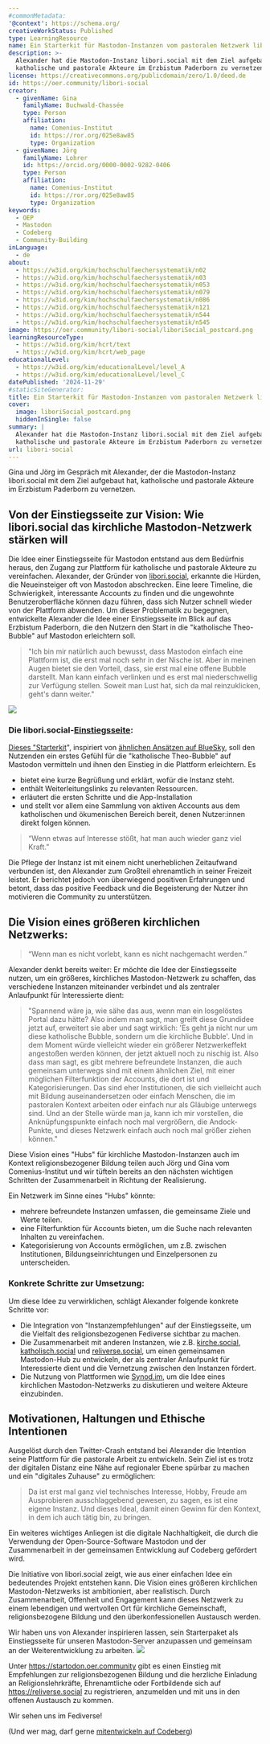 ```yaml
---
#commonMetadata:
'@context': https://schema.org/
creativeWorkStatus: Published
type: LearningResource
name: Ein Starterkit für Mastodon-Instanzen vom pastoralen Netzwerk libori.social
description: >-
  Alexander hat die Mastodon-Instanz libori.social mit dem Ziel aufgebaut hat,
  katholische und pastorale Akteure im Erzbistum Paderborn zu vernetzen.
license: https://creativecommons.org/publicdomain/zero/1.0/deed.de
id: https://oer.community/libori-social
creator:
  - givenName: Gina
    familyName: Buchwald-Chassée
    type: Person
    affiliation:
      name: Comenius-Institut
      id: https://ror.org/025e8aw85
      type: Organization
  - givenName: Jörg
    familyName: Lohrer
    id: https://orcid.org/0000-0002-9282-0406
    type: Person
    affiliation:
      name: Comenius-Institut
      id: https://ror.org/025e8aw85
      type: Organization
keywords:
  - OEP
  - Mastodon
  - Codeberg
  - Community-Building
inLanguage:
  - de
about:
  - https://w3id.org/kim/hochschulfaechersystematik/n02
  - https://w3id.org/kim/hochschulfaechersystematik/n03
  - https://w3id.org/kim/hochschulfaechersystematik/n053
  - https://w3id.org/kim/hochschulfaechersystematik/n079
  - https://w3id.org/kim/hochschulfaechersystematik/n086
  - https://w3id.org/kim/hochschulfaechersystematik/n121
  - https://w3id.org/kim/hochschulfaechersystematik/n544
  - https://w3id.org/kim/hochschulfaechersystematik/n545
image: https://oer.community/libori-social/liboriSocial_postcard.png
learningResourceType:
  - https://w3id.org/kim/hcrt/text
  - https://w3id.org/kim/hcrt/web_page
educationalLevel:
  - https://w3id.org/kim/educationalLevel/level_A
  - https://w3id.org/kim/educationalLevel/level_C
datePublished: '2024-11-29'
#staticSiteGenerator:
title: Ein Starterkit für Mastodon-Instanzen vom pastoralen Netzwerk libori.social
cover:
  image: liboriSocial_postcard.png
  hiddenInSingle: false
summary: |
  Alexander hat die Mastodon-Instanz libori.social mit dem Ziel aufgebaut hat,
  katholische und pastorale Akteure im Erzbistum Paderborn zu vernetzen.
url: libori-social
---
```


Gina und Jörg im Gespräch mit Alexander, der die Mastodon-Instanz libori.social mit dem Ziel aufgebaut hat, katholische und pastorale Akteure im Erzbistum Paderborn zu vernetzen.

## Von der Einstiegsseite zur Vision: Wie libori.social das kirchliche Mastodon-Netzwerk stärken will

Die Idee einer Einstiegsseite für Mastodon entstand aus dem Bedürfnis heraus, den Zugang zur Plattform für katholische und pastorale Akteure zu vereinfachen. Alexander, der Gründer von [libori.social](https://libori.social), erkannte die Hürden, die Neueinsteiger oft von Mastodon abschrecken. Eine leere Timeline, die Schwierigkeit, interessante Accounts zu finden und die ungewohnte Benutzeroberfläche können dazu führen, dass sich Nutzer schnell wieder von der Plattform abwenden. Um dieser Problematik zu begegnen, entwickelte Alexander die Idee einer Einstiegsseite im Blick auf das Erzbistum Paderborn, die den Nutzern den Start in die "katholische Theo-Bubble" auf Mastodon erleichtern soll.

>  "Ich bin mir natürlich auch bewusst, dass Mastodon einfach eine Plattform ist, die erst mal noch sehr in der Nische ist. Aber in meinen Augen bietet sie den Vorteil, dass, sie erst mal eine offene Bubble darstellt. Man kann einfach verlinken und es erst mal niederschwellig zur Verfügung stellen. Soweit man Lust hat, sich da mal reinzuklicken, geht's dann weiter."

[![](liboriSocial_postcard.png)](https://start.libori.social)

### Die libori.social-[Einstiegsseite](https://start.libori.social/):
[Dieses "Starterkit](https://start.libori.social/)", inspiriert von [ähnlichen Ansätzen auf BlueSky](https://steadyhq.com/de/eulemagazin/posts/8936e046-d69e-4cd5-8122-72332e1ae27e), soll den Nutzenden ein erstes Gefühl für die "katholische Theo-Bubble" auf Mastodon vermitteln und ihnen den Einstieg in die Plattform erleichtern.
Es
* bietet eine kurze Begrüßung und erklärt, wofür die Instanz steht.
* enthält Weiterleitungslinks zu relevanten Ressourcen.
* erläutert die ersten Schritte und die App-Installation
* und stellt vor allem eine Sammlung von aktiven Accounts aus dem katholischen und ökumenischen Bereich bereit, denen Nutzer:innen direkt folgen können.

>“Wenn etwas auf Interesse stößt, hat man auch wieder ganz viel Kraft.”

Die Pflege der Instanz ist mit einem nicht unerheblichen Zeitaufwand verbunden ist, den Alexander zum Großteil ehrenamtlich in seiner Freizeit leistet. Er berichtet jedoch von überwiegend positiven Erfahrungen und betont, dass das positive Feedback und die Begeisterung der Nutzer ihn motivieren die Community zu unterstützen. 


## Die Vision eines größeren kirchlichen Netzwerks:

> “Wenn man es nicht vorlebt, kann es nicht nachgemacht werden.”

Alexander denkt bereits weiter: Er möchte die Idee der Einstiegsseite nutzen, um ein größeres, kirchliches Mastodon-Netzwerk zu schaffen, das verschiedene Instanzen miteinander verbindet und als zentraler Anlaufpunkt für Interessierte dient:

> "Spannend wäre ja, wie sähe das aus, wenn man ein losgelöstes Portal dazu hätte? Also indem man sagt, man greift diese Grundidee jetzt auf, erweitert sie aber und sagt wirklich: 'Es geht ja nicht nur um diese katholische Bubble, sondern um die kirchliche Bubble'. Und in dem Moment würde vielleicht wieder ein größerer Netzwerkeffekt angestoßen werden können, der jetzt aktuell noch zu nischig ist. Also dass man sagt, es gibt mehrere befreundete Instanzen, die auch gemeinsam unterwegs sind mit einem ähnlichen Ziel, mit einer möglichen Filterfunktion der Accounts, die dort ist und Kategorisierungen. Das sind eher Institutionen, die sich vielleicht auch mit Bildung auseinandersetzen oder einfach Menschen, die im pastoralen Kontext arbeiten oder einfach nur als Gläubige unterwegs sind. Und an der Stelle würde man ja, kann ich mir vorstellen, die Anknüpfungspunkte einfach noch mal vergrößern, die Andock-Punkte, und dieses Netzwerk einfach auch noch mal größer ziehen können."

Diese Vision eines "Hubs" für kirchliche Mastodon-Instanzen auch im Kontext religionsbezogener Bildung teilen auch Jörg und Gina vom Comenius-Institut und wir tüfteln bereits an den nächsten wichtigen Schritten der Zusammenarbeit in Richtung der Realisierung. 

Ein Netzwerk im Sinne eines "Hubs" könnte:
* mehrere befreundete Instanzen umfassen, die gemeinsame Ziele und Werte teilen.
* eine Filterfunktion für Accounts bieten, um die Suche nach relevanten Inhalten zu vereinfachen.
* Kategorisierung von Accounts ermöglichen, um z.B. zwischen Institutionen, Bildungseinrichtungen und Einzelpersonen zu unterscheiden.



### Konkrete Schritte zur Umsetzung:

Um diese Idee zu verwirklichen, schlägt Alexander folgende konkrete Schritte vor:

* Die Integration von "Instanzempfehlungen" auf der Einstiegsseite, um die Vielfalt des religionsbezogenen Fediverse sichtbar zu machen.
* Die Zusammenarbeit mit anderen Instanzen, wie z.B. [kirche.social](https://kirche.social/), [katholisch.social](https://katholisch.social/) und [reliverse.social](https://reliverse.social/), um einen gemeinsamen Mastodon-Hub zu entwickeln, der als zentraler Anlaufpunkt für Interessierte dient und die Vernetzung zwischen den Instanzen fördert.
* Die Nutzung von Plattformen wie [Synod.im](https://web.synod.im), um die Idee eines kirchlichen Mastodon-Netzwerks zu diskutieren und weitere Akteure einzubinden.

## Motivationen, Haltungen und Ethische Intentionen
Ausgelöst durch den Twitter-Crash entstand bei Alexander die Intention seine Plattform für die pastorale Arbeit zu entwickeln. Sein Ziel ist es trotz der digitalen Distanz eine Nähe auf regionaler Ebene spürbar zu machen und ein "digitales Zuhause" zu ermöglichen: 
> Da ist erst mal ganz viel technisches Interesse, Hobby, Freude am Ausprobieren ausschlaggebend gewesen, zu sagen, es ist eine eigene Instanz. Und dieses Ideal, damit einen Gewinn für den Kontext, in dem ich auch tätig bin, zu bringen.

Ein weiteres wichtiges Anliegen ist die digitale Nachhaltigkeit, die durch die Verwendung der Open-Source-Software Mastodon und der Zusammenarbeit in der gemeinsamen Entwicklung auf Codeberg gefördert wird.


Die Initiative von libori.social zeigt, wie aus einer einfachen Idee ein bedeutendes Projekt entstehen kann. Die Vision eines größeren kirchlichen Mastodon-Netzwerks ist ambitioniert, aber realistisch. Durch Zusammenarbeit, Offenheit und Engagement kann dieses Netzwerk zu einem lebendigen und wertvollen Ort für kirchliche Gemeinschaft, religionsbezogene Bildung und den überkonfessionellen Austausch werden.

Wir haben uns von Alexander inspirieren lassen, sein Starterpaket als Einstiegsseite für unseren Mastodon-Server anzupassen und gemeinsam an der Weiterentwicklung zu arbeiten. 
[![](startodon-reliverse.png)](https://startodon.oer.community)

Unter https://startodon.oer.community gibt es einen Einstieg mit Empfehlungen zur religionsbezogenen Bildung und die herzliche Einladung an Religionslehrkräfte, Ehrenamtliche oder Fortbildende sich auf https://reliverse.social zu registrieren, anzumelden und mit uns in den offenen Austausch zu kommen.

Wir sehen uns im Fediverse!

(Und wer mag, darf gerne [mitentwickeln auf Codeberg](https://codeberg.org/kirche-im-netz/Startodon))